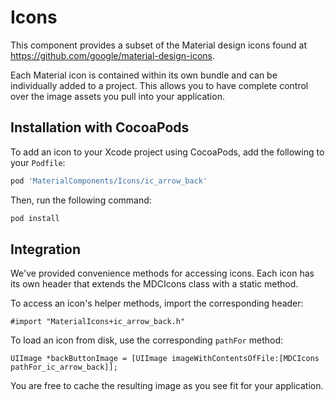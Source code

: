 # Icons

This component provides a subset of the Material design icons found at
https://github.com/google/material-design-icons.

Each Material icon is contained within its own bundle and can be individually added to a project.
This allows you to have complete control over the image assets you pull into your application.

## Installation with CocoaPods

To add an icon to your Xcode project using CocoaPods, add the following to your `Podfile`:

~~~bash
pod 'MaterialComponents/Icons/ic_arrow_back'
~~~

Then, run the following command:

~~~bash
pod install
~~~

## Integration

We've provided convenience methods for accessing icons. Each icon has its own header that extends
the MDCIcons class with a static method.

To access an icon's helper methods, import the corresponding header:

    #import "MaterialIcons+ic_arrow_back.h"

To load an icon from disk, use the corresponding `pathFor` method:

    UIImage *backButtonImage = [UIImage imageWithContentsOfFile:[MDCIcons pathFor_ic_arrow_back]];

You are free to cache the resulting image as you see fit for your application.
